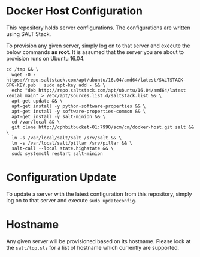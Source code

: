 # Docker Host Configuration

This repository holds server configurations. The configurations are written using SALT Stack. 

To provision any given server, simply log on to that server and execute the below commands **as root**. It is 
assumed that the server you are about to provision runs on Ubuntu 16.04.

```
cd /tmp && \
  wget -O - https://repo.saltstack.com/apt/ubuntu/16.04/amd64/latest/SALTSTACK-GPG-KEY.pub | sudo apt-key add - && \
  echo "deb http://repo.saltstack.com/apt/ubuntu/16.04/amd64/latest xenial main" > /etc/apt/sources.list.d/saltstack.list && \
  apt-get update && \
  apt-get install -y python-software-properties && \
  apt-get install -y software-properties-common && \
  apt-get install -y salt-minion && \
  cd /var/local && \
  git clone http://cphbitbucket-01:7990/scm/cm/docker-host.git salt && \
  ln -s /var/local/salt/salt /srv/salt && \
  ln -s /var/local/salt/pillar /srv/pillar && \
  salt-call --local state.highstate && \
  sudo systemctl restart salt-minion
```

# Configuration Update

To update a server with the latest configuration from this repository, simply log on to that server and execute `sudo updateconfig`.

# Hostname

Any given server will be provisioned based on its hostname. Please look at the `salt/top.sls` for a list of hostname which currently
are supported.
